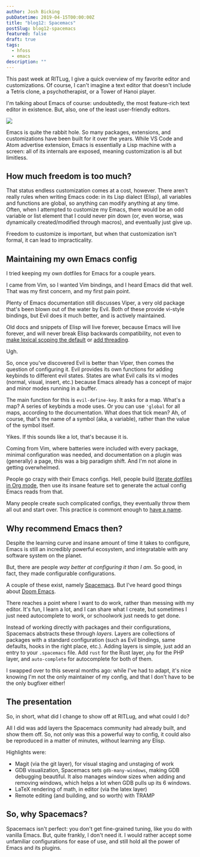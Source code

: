 ```yaml
---
author: Josh Bicking
pubDatetime: 2019-04-15T00:00:00Z
title: "blog12: Spacemacs"
postSlug: blog12-spacemacs
featured: false
draft: true
tags:
  - hfoss
  - emacs
description: ""
---
```


This past week at RITLug, I give a quick overview of my favorite editor and customizations. Of course, I can't imagine a text editor that doesn't include a Tetris clone, a psychotherapist, or a Tower of Hanoi player.

I'm talking about Emacs of course: undoubtedly, the most feature-rich text editor in existence. But, also, one of the least user-friendly editors.

![](/assets/blog12-spacemacs/editor-learning-curves.png)

Emacs is quite the rabbit hole. So many packages, extensions, and customizations have been built for it over the years. While VS Code and Atom advertise extension, Emacs is essentially a Lisp machine with a screen: all of its internals are exposed, meaning customization is all but limitless.

## How much freedom is too much?

That status endless customization comes at a cost, however. There aren't really rules when writing Emacs code: in its Lisp dialect (Elisp), all variables and functions are global, so anything can modify anything at any time. Often, when I attempted to customize my Emacs, there would be an odd variable or list element that I could never pin down (or, even worse, was dynamically created/modified through macros), and eventually just give up.

Freedom to customize is important, but when that customization isn't formal, it can lead to impracticality.

## Maintaining my own Emacs config

I tried keeping my own dotfiles for Emacs for a couple years.

I came from Vim, so I wanted Vim bindings, and I heard Emacs did that well. That was my first concern, and my first pain point.

Plenty of Emacs documentation still discusses Viper, a very old package that's been blown out of the water by Evil. Both of these provide vi-style bindings, but Evil does it much better, and is actively maintained.

Old docs and snippets of Elisp will live forever, because Emacs will live forever, and will never break Elisp backwards compatibility, not even to [make lexical scoping the default](https://www.gnu.org/software/emacs/manual/html_node/elisp/Lexical-Binding.html) or [add threading](https://www.emacswiki.org/emacs/ConcurrentEmacs).

Ugh.

So, once you've discovered Evil is better than Viper, then comes the question of configuring it. Evil provides its own functions for adding keybinds to different evil states. States are what Evil calls its vi modes (normal, visual, insert, etc.) because Emacs already has a concept of major and minor modes running in a buffer.

The main function for this is `evil-define-key`. It asks for a map. What's a map? A series of keybinds a mode uses. Or you can use `'global` for all maps, according to the documentation. What does that tick mean? Ah, of course, that's the name of a symbol (aka, a variable), rather than the value of the symbol itself.

Yikes. If this sounds like a lot, that's because it is.

Coming from Vim, where batteries were included with every package, minimal configuration was needed, and documentation on a plugin was (generally) a page, this was a big paradigm shift. And I'm not alone in getting overwhelmed.

People go crazy with their Emacs configs. Hell, people build [literate dotfiles in Org mode](https://to1ne.gitlab.io/literate-dotfiles/), then use its insane feature set to generate the actual config Emacs reads from that.

Many people create such complicated configs, they eventually throw them all out
and start over. This practice is commont enough to [have a name](https://www.emacswiki.org/emacs/DotEmacsBankruptcy).

## Why recommend Emacs then?

Despite the learning curve and insane amount of time it takes to configure, Emacs is still an incredibly powerful ecosystem, and integratable with any software system on the planet.

But, there are people _way better at configuring it than I am_. So good, in fact, they made configurable configurations.

A couple of these exist, namely [Spacemacs](http://spacemacs.org/). But I've heard good things about [Doom Emacs](https://github.com/hlissner/doom-emacs).

There reaches a point where I want to do work, rather than messing with my editor. It's fun, I learn a lot, and I can share what I create, but sometimes I just need autocomplete to work, or schoolwork just needs to get done.

Instead of working directly with packages and their configurations, Spacemacs abstracts these through _layers_. Layers are collections of packages with a standard configuration (such as Evil bindings, same defaults, hooks in the right place, etc.). Adding layers is simple, just add an entry to your `.spacemacs` file. Add `rust` for the Rust layer, `php` for the PHP layer, and `auto-complete` for autocomplete for both of them.

I swapped over to this several months ago: while I've had to adapt, it's nice knowing I'm not the only maintainer of my config, and that I don't have to be the only bugfixer either!

## The presentation

So, in short, what did I change to show off at RITLug, and what could I do?

All I did was add layers the Spacemacs community had already built, and show them off. So, not only was this a powerful way to config, it could also be reproduced in a matter of minutes, without learning any Elisp.

Highlights were:

- Magit (via the git layer), for visual staging and unstaging of work
- GDB visualization, Spacemacs sets `gdb-many-windows`, making GDB debugging beautiful. It also manages window sizes when adding and removing windows, which helps a lot when GDB pulls up its 6 windows.
- LaTeX rendering of math, in editor (via the latex layer)
- Remote editing (and building, and so worth) with TRAMP

## So, why Spacemacs?

Spacemacs isn't perfect: you don't get fine-grained tuning, like you do with vanilla Emacs. But, quite frankly, I don't need it. I would rather accept some unfamiliar configurations for ease of use, and still hold all the power of Emacs and its plugins.
